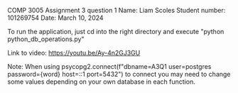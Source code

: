 COMP 3005 Assignment 3 question 1
Name: Liam Scoles
Student number: 101269754
Date: March 10, 2024


To run the application, just cd into the right directory and execute "python python_db_operations.py"

Link to video: https://youtu.be/Ay-4n2GJ3GU

Note: When using psycopg2.connect(f"dbname=A3Q1 user=postgres password={word} host=::1 port=5432") to connect
you may need to change some values depending on your own database in each function.
